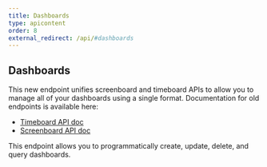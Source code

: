 ```yaml
---
title: Dashboards
type: apicontent
order: 8
external_redirect: /api/#dashboards
---
```


## Dashboards

<div class="alert alert-info">
This new endpoint unifies screenboard and timeboard APIs to allow you to manage all of your dashboards using a single format. Documentation for old endpoints is available here:
    <ul>
        <li><a href="https://docs.datadoghq.com/dashboards/faq/timeboard-api-doc"> Timeboard API doc</a></li>
        <li><a href="https://docs.datadoghq.com/dashboards/faq/screenboard-api-doc"> Screenboard API doc</a></li>
    </ul>
</div>

This endpoint allows you to programmatically create, update, delete, and query dashboards.
